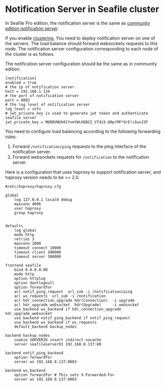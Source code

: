 # Notification Server in Seafile cluster

In Seafile Pro edition, the notification server is the same as [community edition notification server](../deploy/notification-server.md).

If you enable [clustering](./deploy_in_a_cluster.md), You need to deploy notification server on one of the servers. The load balance should forward websockets requests to this node. The notification server configuration corresponding to each node of the cluster is as follows.

The notification server configuration should be the same as in community edition:

```
[notification]
enabled = true
# the ip of notification server.
host = 192.168.1.134
# the port of notification server
port = 8083
# the log level of notification server
log_level = info
# jwt_private_key is used to generate jwt token and authenticate seafile server
jwt_private_key = M@O8VWUb81YvmtWLHGB2I_V7di5-@0p(MF*GrE!sIws23F
```

You need to configure load balancing according to the following forwarding rules:

1. Forward `/notification/ping` requests to the ping interface of the notification server.
2. Forward websockets requests for `/notification` to the notification server.

Here is a configuration that uses haproxy to support notification server, and haproxy version needs to be >= 2.0.

```
#/etc/haproxy/haproxy.cfg

global
    log 127.0.0.1 local0 debug
    maxconn 4096
    user haproxy
    group haproxy


defaults
    log global
    mode http
    retries 3
    maxconn 2000
    timeout connect 10000
    timeout client 300000
    timeout server 300000

frontend seafile
    bind 0.0.0.0:80
    mode http
    option httplog
    option dontlognull
    option forwardfor
    acl notif_ping_request  url_sub -i /notification/ping
    acl ws_requests  url_sub -i /notification
    acl hdr_connection_upgrade hdr(Connection)  -i upgrade
    acl hdr_upgrade_websocket  hdr(Upgrade)     -i websocket
    use_backend ws_backend if hdr_connection_upgrade hdr_upgrade_websocket
    use_backend notif_ping_backend if notif_ping_request
    use_backend ws_backend if ws_requests
    default_backend backup_nodes

backend backup_nodes
    cookie SERVERID insert indirect nocache
    server seafileserver01 192.168.0.137:80

backend notif_ping_backend
    option forwardfor
    server ws 192.168.0.137:8083

backend ws_backend
    option forwardfor # This sets X-Forwarded-For
    server ws 192.168.0.137:8083
```
